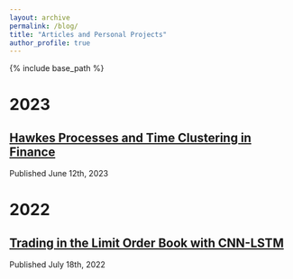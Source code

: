 ```yaml
---
layout: archive
permalink: /blog/
title: "Articles and Personal Projects"
author_profile: true
---
```


{% include base_path %}

# 2023
## [Hawkes Processes and Time Clustering in Finance](/files/Hawkes_Processes.pdf)
Published June 12th, 2023

# 2022
## [Trading in the Limit Order Book with CNN-LSTM](/files/CNN_LSTM_LOB.ipynb)
Published July 18th, 2022

